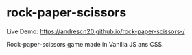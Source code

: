 # rock-paper-scissors

Live Demo: https://andrescn20.github.io/rock-paper-scissors-/

Rock-paper-scissors game made in Vanilla JS ans CSS. 
